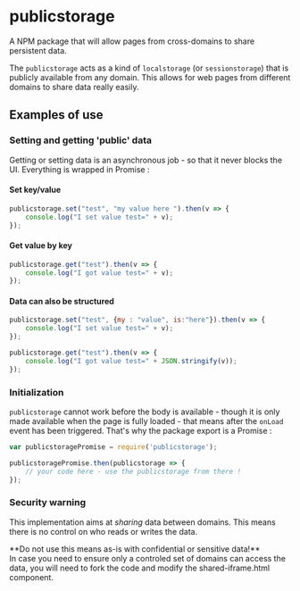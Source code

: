 # publicstorage
A NPM package that will allow pages from cross-domains to share persistent data.

The `publicstorage` acts as a kind of `localstorage` (or `sessionstorage`) that is publicly available from any domain. This allows for web pages from different domains to share data really easily.
 
## Examples of use

### Setting and getting 'public' data

Getting or setting data is an asynchronous job - so that it never blocks the UI. Everything is wrapped in Promise : 
    
#### Set key/value ####

```javascript 
publicstorage.set("test", "my value here ").then(v => {
	console.log("I set value test=" + v);
});
``` 
    
#### Get value by key ####

```javascript 
publicstorage.get("test").then(v => {
	console.log("I got value test=" + v);
});
``` 
    
#### Data can also be structured ####

```javascript 
publicstorage.set("test", {my : "value", is:"here"}).then(v => {
	console.log("I set value test=" + v);
});

publicstorage.get("test").then(v => {
	console.log("I got value test=" + JSON.stringify(v));
});
``` 
    
### Initialization

`publicstorage` cannot work before the body is available - though it is only made available when the page is fully loaded - that means after the `onLoad` event has been triggered. That's why the package export is a Promise : 

```javascript 
var publicstoragePromise = require('publicstorage');

publicstoragePromise.then(publicstorage => {
	// your code here - use the publicstorage from there !
});
``` 
    
### Security warning
    
This implementation aims at *sharing* data between domains. This means there is no control on who reads or writes the data.
<aside class="warning"> 
**Do not use this means as-is with confidential or sensitive data!**
</aside>
In case you need to ensure only a controled set of domains can access the data, you will need to fork the code and modify the shared-iframe.html component.
